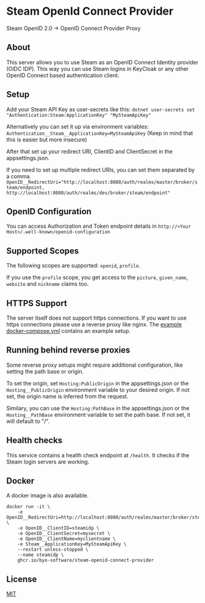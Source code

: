 # Steam OpenId Connect Provider

Steam OpenID 2.0 -> OpenID Connect Provider Proxy

## About

This server allows you to use Steam as an OpenID Connect Identity provider (OIDC IDP). This way you can use Steam logins in KeyCloak or any other OpenID Connect based authentication client.

## Setup

Add your Steam API Key as user-secrets like this:
`dotnet user-secrets set "Authentication:Steam:ApplicationKey" "MySteamApiKey"`

Alternatively you can set it up via environment variables:
`Authentication__Steam__ApplicationKey=MySteamApiKey`
(Keep in mind that this is easier but more insecure)

After that set up your redirect URI, ClientID and ClientSecret in the appsettings.json.

If you need to set up multiple redirect URIs, you can set them separated by a comma.
`OpenID__RedirectUri="http://localhost:8080/auth/realms/master/broker/steam/endpoint, http://localhost:8080/auth/realms/dev/broker/steam/endpoint"`

## OpenID Configuration

You can access Authorization and Token endpoint details in
`http://<Your Host>/.well-known/openid-configuration`

## Supported Scopes

The following scopes are supported: `openid`, `profile`.

If you use the `profile` scope, you get access to the `picture`, `given_name`, `website` and `nickname` claims too.

## HTTPS Support

The server itself does not support https connections. If you want to use https connections please use a reverse proxy like nginx. The [example docker-compose.yml](https://github.com/byo-software/steam-openid-connect-provider/blob/master/docker-compose.yml) contains an example setup.

## Running behind reverse proxies

Some reverse proxy setups might require additional configuration, like setting the path base or origin.

To set the origin, set `Hosting:PublicOrigin` in the appsettings.json or the `Hosting__PublicOrigin` environment variable to your desired origin. If not set, the origin name is inferred from the request.

Similary, you can use the `Hosting:PathBase` in the appsettings.json or the `Hosting__PathBase` environment variable to set the path base. If not set, it will default to "/".

## Health checks

This service contains a health check endpoint at `/health`. It checks if the Steam login servers are working.

## Docker

A docker image is also available.

```
docker run -it \
    -e OpenID__RedirectUri=http://localhost:8080/auth/realms/master/broker/steam/endpoint \
    -e OpenID__ClientID=steamidp \
    -e OpenID__ClientSecret=mysecret \
    -e OpenID__ClientName=myclientname \
    -e Steam__ApplicationKey=MySteamApiKey \
    --restart unless-stopped \
    --name steamidp \
    ghcr.io/byo-software/steam-openid-connect-provider
```

## License

[MIT](https://github.com/byo-software/steam-openid-connect-provider/blob/master/LICENSE)

